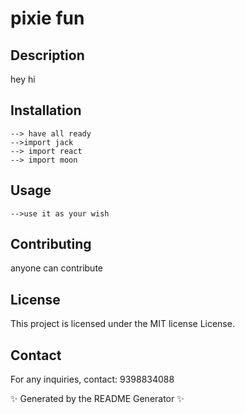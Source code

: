 
# pixie fun

## Description
hey hi

## Installation
```
--> have all ready
-->import jack
--> import react
--> import moon
```

## Usage
```
-->use it as your wish
```

## Contributing
anyone can contribute

## License
This project is licensed under the MIT license License.

## Contact
For any inquiries, contact: 9398834088

✨ Generated by the README Generator ✨
